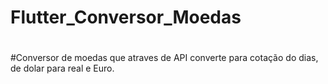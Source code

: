 # Flutter_Conversor_Moedas
#
#Conversor de moedas que atraves de API converte para cotação do dias, de dolar para real e Euro.
